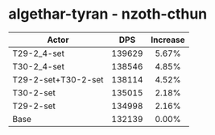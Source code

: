 # algethar-tyran - nzoth-cthun
| Actor | DPS | Increase |
|---|:---:|:---:|
|T29-2_4-set|139629|5.67%|
|T30-2_4-set|138546|4.85%|
|T29-2-set+T30-2-set|138114|4.52%|
|T30-2-set|135015|2.18%|
|T29-2-set|134998|2.16%|
|Base|132139|0.00%|
